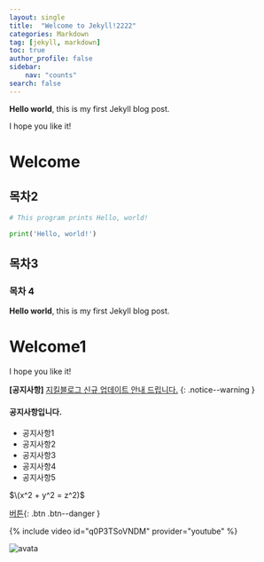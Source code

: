 ```yaml
---
layout: single
title:  "Welcome to Jekyll!2222"
categories: Markdown
tag: [jekyll, markdown] 
toc: true
author_profile: false
sidebar:
    nav: "counts"
search: false
---
```


**Hello world**, this is my first Jekyll blog post.

I hope you like it!

# Welcome

## 목차2

```python
# This program prints Hello, world!

print('Hello, world!')

```

## 목차3

### 목차 4


<!-- ##### 목차 5 -->


<!-- ###### 목차 6 -->

**Hello world**, this is my first Jekyll blog post.

# Welcome1


I hope you like it!

**[공지사항]** [지킬블로그 신규 업데이트 안내 드립니다.](https://www.naver.com/) 
{: .notice--warning }

<div class="notice--success">
    <h4>공지사항입니다.</h4>
    <ul>
        <li>공지사항1</li>
        <li>공지사항2</li>
        <li>공지사항3</li>
        <li>공지사항4</li>
        <li>공지사항5</li>
    </ul>
</div>

$\(x^2 + y^2 = z^2)$

[버튼](https://www.naver.com/){: .btn .btn--danger }

{% include video id="q0P3TSoVNDM" provider="youtube" %}

![avata](/images/2024-06-24-second/avata-1719198095271-4.png)